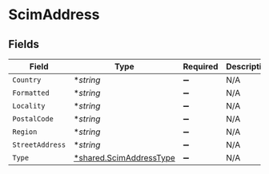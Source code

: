 # ScimAddress


## Fields

| Field                                                                    | Type                                                                     | Required                                                                 | Description                                                              |
| ------------------------------------------------------------------------ | ------------------------------------------------------------------------ | ------------------------------------------------------------------------ | ------------------------------------------------------------------------ |
| `Country`                                                                | **string*                                                                | :heavy_minus_sign:                                                       | N/A                                                                      |
| `Formatted`                                                              | **string*                                                                | :heavy_minus_sign:                                                       | N/A                                                                      |
| `Locality`                                                               | **string*                                                                | :heavy_minus_sign:                                                       | N/A                                                                      |
| `PostalCode`                                                             | **string*                                                                | :heavy_minus_sign:                                                       | N/A                                                                      |
| `Region`                                                                 | **string*                                                                | :heavy_minus_sign:                                                       | N/A                                                                      |
| `StreetAddress`                                                          | **string*                                                                | :heavy_minus_sign:                                                       | N/A                                                                      |
| `Type`                                                                   | [*shared.ScimAddressType](../../../pkg/models/shared/scimaddresstype.md) | :heavy_minus_sign:                                                       | N/A                                                                      |